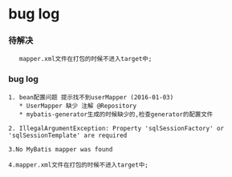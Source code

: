 # bug log


### 待解决
       mapper.xml文件在打包的时候不进入target中;

### bug log 

    1. bean配置问题 提示找不到userMapper (2016-01-03)  
       * UserMapper 缺少 注解 @Repository
       * mybatis-generator生成的时候缺少的,检查generator的配置文件

    2. IllegalArgumentException: Property 'sqlSessionFactory' or 'sqlSessionTemplate' are required

    3.No MyBatis mapper was found

    4.mapper.xml文件在打包的时候不进入target中;